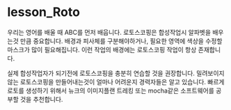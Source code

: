 # lesson\_Roto

우리는 영어를 배울 때 ABC를 먼저 배웁니다. 로토스코핑은 합성작업시 알파벳을 배우는것 만큼 중요합니다. 배경과 피사체를 구분해야하거나, 필요한 영역에 색상을 수정할 마스크가 많이 필요해집니다. 이런 작업의 배경에는 로토스코핑 작업이 항상 존재합니다.

실제 합성작업자가 되기전에 로토스코핑을 충분히 연습할 것을 권장합니다. 밀려보이지 않는 로토스코핑을 만들어내는것이 얼마나 어려운지 경력자들은 알고 있습니다. 빠르게 로토를 생성하기 위해서 뉴크의 이미지플랜 트레킹 또는 mocha같은 소프트웨어를 공부할 것을 추천합니다.

